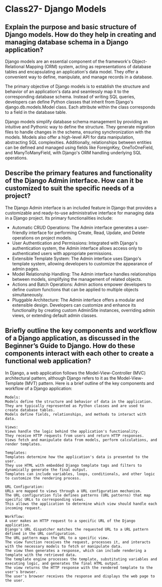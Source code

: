 # Class27- Django Models
## Explain the purpose and basic structure of Django models. How do they help in creating and managing database schema in a Django application?
Django models are an essential component of the framework's Object-Relational Mapping (ORM) system, acting as representations of database tables and encapsulating an application's data model. They offer a convenient way to define, manipulate, and manage records in a database.

The primary objective of Django models is to establish the structure and behavior of an application's data and seamlessly map it to the corresponding database schema. Instead of writing SQL queries, developers can define Python classes that inherit from Django's django.db.models.Model class. Each attribute within the class corresponds to a field in the database table.

Django models simplify database schema management by providing an intuitive and Pythonic way to define the structure. They generate migration files to handle changes in the schema, ensuring synchronization with the models. Models also offer a high-level API for data manipulation, abstracting SQL complexities. Additionally, relationships between entities can be defined and managed using fields like ForeignKey, OneToOneField, and ManyToManyField, with Django's ORM handling underlying SQL operations.

## Describe the primary features and functionality of the Django Admin interface. How can it be customized to suit the specific needs of a project?
The Django Admin interface is an included feature in Django that provides a customizable and ready-to-use administrative interface for managing data in a Django project. Its primary functionalities include:

 - Automatic CRUD Operations: The Admin interface generates a user-friendly interface for performing Create, Read, Update, and Delete operations on project models.
 - User Authentication and Permissions: Integrated with Django's authentication system, the Admin interface allows access only to authenticated users with appropriate permissions.
 - Extensible Template System: The Admin interface uses Django's template system, allowing developers to customize the appearance of admin pages.
 - Model Relationship Handling: The Admin interface handles relationships between models, simplifying the management of related objects. 
 - Actions and Batch Operations: Admin actions empower developers to define custom functions that can be applied to multiple objects simultaneously. 
 - Pluggable Architecture: The Admin interface offers a modular and extensible design. Developers can customize and enhance its functionality by creating custom AdminSite instances, overriding admin views, or extending default admin classes. 

## Briefly outline the key components and workflow of a Django application, as discussed in the Beginner’s Guide to Django. How do these components interact with each other to create a functional web application? 

In Django, a web application follows the Model-View-Controller (MVC) architectural pattern, although Django refers to it as the Model-View-Template (MVT) pattern. Here is a brief outline of the key components and workflow of a Django application:

    Models:
    Models define the structure and behavior of data in the application.
    They are typically represented as Python classes and are used to create database tables.
    Models define fields, relationships, and methods to interact with data.

    Views:
    Views handle the logic behind the application's functionality.
    They receive HTTP requests from users and return HTTP responses.
    Views fetch and manipulate data from models, perform calculations, and render templates.

    Templates:
    Templates determine how the application's data is presented to the user.
    They use HTML with embedded Django template tags and filters to dynamically generate the final output.
    Templates can include variables, loops, conditionals, and other logic to customize the rendering process.

    URL Configuration:
    URLs are mapped to views through a URL configuration mechanism.
    The URL configuration file defines patterns (URL patterns) that map specific URLs to corresponding views.
    This allows the application to determine which view should handle each incoming request.

    Workflow:
    A user makes an HTTP request to a specific URL of the Django application.
    Django's URL dispatcher matches the requested URL to a URL pattern defined in the URL configuration.
    The URL pattern maps the URL to a specific view.
    The view function receives the request, processes it, and interacts with the necessary models to fetch or manipulate data.
    The view then generates a response, which can include rendering a template with the retrieved data.
    The template engine processes the template, substituting variables and executing logic, and generates the final HTML output.
    The view returns the HTTP response with the rendered template to the user's browser.
    The user's browser receives the response and displays the web page to the user.




